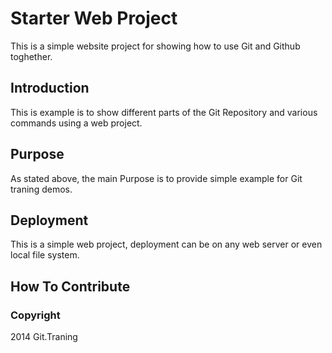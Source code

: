 # Starter Web Project
This is a simple website project for showing how to use Git and Github toghether.
## Introduction
This is example is to show different parts of the Git Repository and various commands using a web project.
## Purpose
As stated above, the main Purpose is to provide simple example for Git traning demos.
## Deployment
This is a simple web project, deployment can be on any web server or even local file system.
## How To Contribute
### Copyright

2014 Git.Traning
